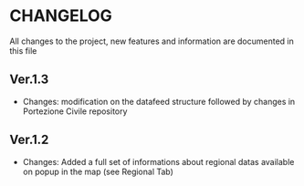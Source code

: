 CHANGELOG
================

All changes to the project, new features and information are documented
in this file

## Ver.1.3

  - Changes: modification on the datafeed structure followed by changes
    in Portezione Civile repository

## Ver.1.2

  - Changes: Added a full set of informations about regional datas
    available on popup in the map (see Regional Tab)
